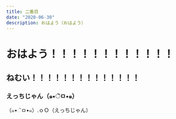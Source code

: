 ```yaml
---
title: 二番目
date: "2020-06-30"
description: おはよう（おはよう）
---
```


# おはよう！！！！！！！！！！！！
## ねむい！！！！！！！！！！！！！！
### えっちじゃん（๑•ૅㅁ•๑）

（๑•ૅㅁ•๑）.ｏＯ（えっちじゃん）
